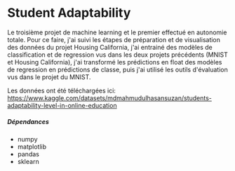 # Student Adaptability
 
Le troisième projet de machine learning et le premier effectué en autonomie totale.
Pour ce faire, j'ai suivi les étapes de préparation et de visualisation des données du projet Housing California,
j'ai entrainé des modèles de classification et de regression vus dans les deux projets précédents (MNIST et Housing California),
j'ai transformé les prédictions en float des modèles de regression en prédictions de classe,
puis j'ai utilisé les outils d'évaluation vus dans le projet du MNIST.

Les données ont été téléchargées ici: https://www.kaggle.com/datasets/mdmahmudulhasansuzan/students-adaptability-level-in-online-education


##### Dépendances
- numpy
- matplotlib
- pandas
- sklearn
